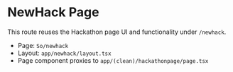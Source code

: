# NewHack Page

This route reuses the Hackathon page UI and functionality under `/newhack`.

- Page: `So/newhack`
- Layout: `app/newhack/layout.tsx`
- Page component proxies to `app/(clean)/hackathonpage/page.tsx`
